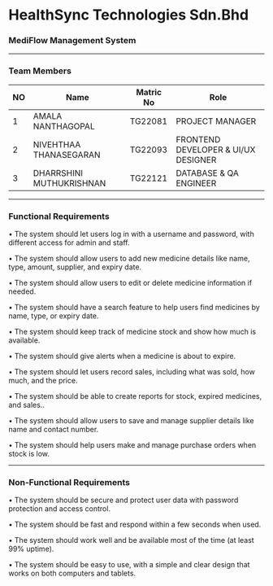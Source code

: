 # HealthSync Technologies Sdn.Bhd

### MediFlow Management System
---
### Team Members

| NO | Name                     | Matric No  |       Role         |
|----|--------------------------|------------|--------------------|
|  1  | AMALA NANTHAGOPAL        | TG22081    | PROJECT MANAGER    |
|  2  | NIVEHTHAA THANASEGARAN   | TG22093    | FRONTEND DEVELOPER & UI/UX DESIGNER |
|  3  | DHARRSHINI MUTHUKRISHNAN | TG22121    | DATABASE & QA ENGINEER|

---
### Functional Requirements

•	The system should let users log in with a username and password, with different access for admin and staff.

• The system should allow users to add new medicine details like name, type, amount, supplier, and expiry date.

• The system should allow users to edit or delete medicine information if needed.

•	The system should have a search feature to help users find medicines by name, type, or expiry date.

•	The system should keep track of medicine stock and show how much is available.

•	The system should give alerts when a medicine is about to expire.

•	The system should let users record sales, including what was sold, how much, and the price.

•	The system should be able to create reports for stock, expired medicines, and sales..

•	The system should allow users to save and manage supplier details like name and contact number.

•	The system should help users make and manage purchase orders when stock is low.

---

### Non-Functional Requirements

•	The system should be secure and protect user data with password protection and access control.

•	The system should be fast and respond within a few seconds when used.

•	The system should work well and be available most of the time (at least 99% uptime).

•	The system should be easy to use, with a simple and clear design that works on both computers and tablets.






